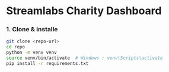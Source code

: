 # Streamlabs Charity Dashboard

### 1. Clone & installe
```bash
git clone <repo-url>
cd repo
python -m venv venv
source venv/bin/activate  # Windows : venv\Scripts\activate
pip install -r requirements.txt
